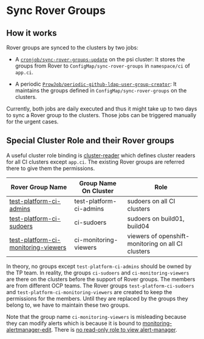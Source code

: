 # Sync Rover Groups

## How it works

Rover groups are synced to the clusters by two jobs:

- A [`cronjob/sync-rover-groups-update`](https://console-openshift-console.apps.ocp-c1.prod.psi.redhat.com/k8s/ns/ocp-test-platform/batch~v1~CronJob/sync-rover-groups-update/) on the psi cluster: It stores the groups from Rover to `ConfigMap/sync-rover-groups` in `namespace/ci` of `app.ci`.

-  A periodic [`ProwJob/periodic-github-ldap-user-group-creator`](/ci-operator/jobs/infra-periodics.yaml): It maintains the groups defined in `ConfigMap/sync-rover-groups` on the clusters.

Currently, both jobs are daily executed and thus it might take up to two days to sync a Rover group to the clusters. Those jobs can be triggered manually for the urgent cases.

## Special Cluster Role and their Rover groups

A useful cluster role binding is
[cluster-reader](/clusters/build-clusters/common_except_app.ci/admin_cluster-reader-0_list.yaml) which defines cluster readers for all CI clusters except `app.ci`.
The existing Rover groups are referred there to give them the permissions.

| Rover Group Name                                                                                                 | Group Name On Cluster   | Role                                                                   |
|------------------------------------------------------------------------------------------------------------------|-------------------------|------------------------------------------------------------------------|
| [test-platform-ci-admins](https://rover.redhat.com/groups/group/test-platform-ci-admins)                         | test-platform-ci-admins | sudoers on all CI clusters                                             |
| [test-platform-ci-sudoers](https://rover.redhat.com/groups/group/test-platform-ci-sudoers)                       | ci-sudoers              | sudoers on build01, build04                                     |
| [test-platform-ci-monitoring-viewers](https://rover.redhat.com/groups/group/test-platform-ci-monitoring-viewers) | ci-monitoring-viewers   | viewers of openshift-monitoring on all CI clusters |

In theory, no groups except `test-platform-ci-admins` should be owned by the TP team.
In reality, the groups `ci-sudoers` and `ci-monitoring-viewers` are there on the clusters before the support of Rover groups. The members are from different OCP teams.
The Rover groups `test-platform-ci-sudoers` and `test-platform-ci-monitoring-viewers` are created to keep the permissions for the members.
Until they are replaced by the groups they belong to, we have to maintain these two groups.

Note that the group name `ci-monitoring-viewers` is misleading because they can modify alerts which is because it is bound to [monitoring-alertmanager-edit](/clusters/build-clusters/common/monitoring-alertmanager-edit.yaml).
There is [no read-only role to view alert-manager](https://issues.redhat.com/browse/MON-2637).
